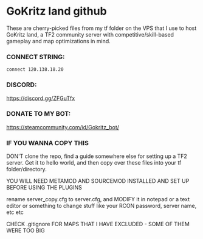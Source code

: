 # GoKritz land github

These are cherry-picked files from my tf folder on the VPS that I use to host GoKritz land, a TF2 community server with competitive/skill-based gameplay and map optimizations in mind.

### CONNECT STRING:
``
connect 120.138.18.20
``

### DISCORD:
https://discord.gg/ZFGuTfx

### DONATE TO MY BOT:
https://steamcommunity.com/id/Gokritz_bot/

### IF YOU WANNA COPY THIS
DON'T clone the repo, find a guide somewhere else for setting up a TF2 server. Get it to hello world, and then copy over these files into your tf folder/directory.

YOU WILL NEED METAMOD AND SOURCEMOD INSTALLED AND SET UP BEFORE USING THE PLUGINS

rename server_copy.cfg to server.cfg, and MODIFY it in notepad or a text editor or something to change stuff like your RCON password, server name, etc etc

CHECK .gitignore FOR MAPS THAT I HAVE EXCLUDED - SOME OF THEM WERE TOO BIG
